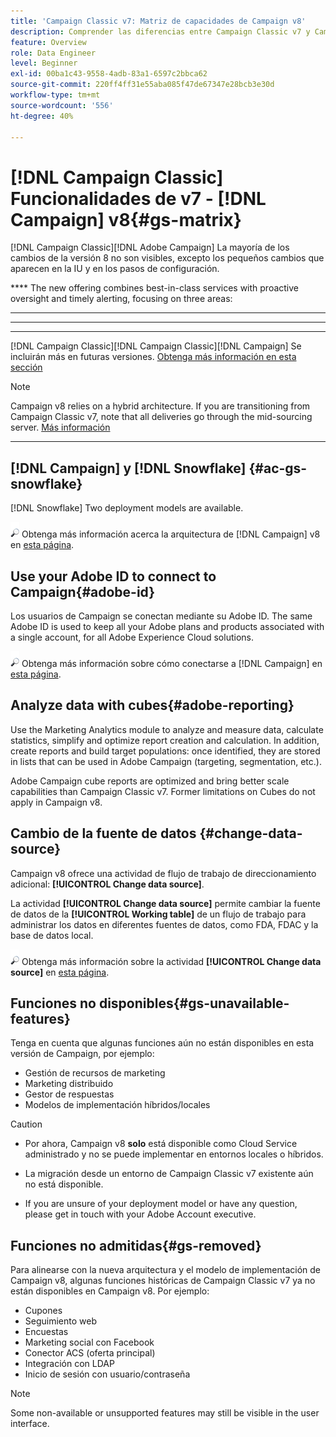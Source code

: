 ```yaml
---
title: 'Campaign Classic v7: Matriz de capacidades de Campaign v8'
description: Comprender las diferencias entre Campaign Classic v7 y Campaign v8
feature: Overview
role: Data Engineer
level: Beginner
exl-id: 00ba1c43-9558-4adb-83a1-6597c2bbca62
source-git-commit: 220ff4ff31e55aba085f47de67347e28bcb3e30d
workflow-type: tm+mt
source-wordcount: '556'
ht-degree: 40%

---
```


# [!DNL Campaign Classic] Funcionalidades de v7 - [!DNL Campaign] v8{#gs-matrix}

[!DNL Campaign Classic][!DNL Adobe Campaign] La mayoría de los cambios de la versión 8 no son visibles, excepto los pequeños cambios que aparecen en la IU y en los pasos de configuración.

**** The new offering combines best-in-class services with proactive oversight and timely alerting, focusing on three areas:

* ****
* ****
* ****

[!DNL Campaign Classic][!DNL Campaign Classic][!DNL Campaign][](#gs-removed) Se incluirán más en futuras versiones. [Obtenga más información en esta sección](#gs-unavailable-features)

>[!NOTE]
>
> Campaign v8 relies on a hybrid architecture. If you are transitioning from Campaign Classic v7, note that all deliveries go through the mid-sourcing server. [Más información](../architecture/architecture.md)
>
> ****


## [!DNL Campaign] y [!DNL Snowflake] {#ac-gs-snowflake}

[!DNL Snowflake] Two deployment models are available.

![](../assets/do-not-localize/glass.png) Obtenga más información acerca la arquitectura de [!DNL Campaign] v8 en [esta página](../architecture/architecture.md).


## Use your Adobe ID to connect to Campaign{#adobe-id}

Los usuarios de Campaign se conectan mediante su Adobe ID. The same Adobe ID is used to keep all your Adobe plans and products associated with a single account, for all Adobe Experience Cloud solutions.

![](../assets/do-not-localize/glass.png) Obtenga más información sobre cómo conectarse a [!DNL Campaign] en [esta página](connect.md).

## Analyze data with cubes{#adobe-reporting}

Use the Marketing Analytics module to analyze and measure data, calculate statistics, simplify and optimize report creation and calculation. In addition, create reports and build target populations: once identified, they are stored in lists that can be used in Adobe Campaign (targeting, segmentation, etc.).

Adobe Campaign cube reports are optimized and bring better scale capabilities than Campaign Classic v7. Former limitations on Cubes do not apply in Campaign v8.

## Cambio de la fuente de datos {#change-data-source}

Campaign v8 ofrece una actividad de flujo de trabajo de direccionamiento adicional: **[!UICONTROL Change data source]**.

La actividad **[!UICONTROL Change data source]** permite cambiar la fuente de datos de la **[!UICONTROL Working table]** de un flujo de trabajo para administrar los datos en diferentes fuentes de datos, como FDA, FDAC y la base de datos local.

![](../assets/do-not-localize/glass.png) Obtenga más información sobre la actividad **[!UICONTROL Change data source]** en [esta página](../config/workflows.md#change-data-source-activity).

## Funciones no disponibles{#gs-unavailable-features}

Tenga en cuenta que algunas funciones aún no están disponibles en esta versión de Campaign, por ejemplo:

* Gestión de recursos de marketing
* Marketing distribuido
* Gestor de respuestas
* Modelos de implementación híbridos/locales

>[!CAUTION]
>
>* Por ahora, Campaign v8 **solo** está disponible como Cloud Service administrado y no se puede implementar en entornos locales o híbridos.
>
>* La migración desde un entorno de Campaign Classic v7 existente aún no está disponible.
>
>* If you are unsure of your deployment model or have any question, please get in touch with your Adobe Account executive.


## Funciones no admitidas{#gs-removed}

Para alinearse con la nueva arquitectura y el modelo de implementación de Campaign v8, algunas funciones históricas de Campaign Classic v7 ya no están disponibles en Campaign v8. Por ejemplo:

* Cupones
* Seguimiento web
* Encuestas
* Marketing social con Facebook
* Conector ACS (oferta principal)
* Integración con LDAP
* Inicio de sesión con usuario/contraseña

>[!NOTE]
>
>Some non-available or unsupported features may still be visible in the user interface.
